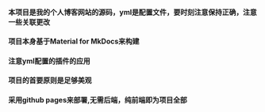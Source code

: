 #### 本项目是我的个人博客网站的源码，yml是配置文件，要时刻注意保持正确，注意一些关联更改
#### 项目本身基于Material for MkDocs来构建
#### 注意yml配置的插件的应用
#### 项目的首要原则是足够美观
#### 采用github pages来部署,无需后端，纯前端即为项目全部
